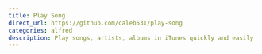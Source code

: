 ```yaml
---
title: Play Song
direct_url: https://github.com/caleb531/play-song
categories: alfred
description: Play songs, artists, albums in iTunes quickly and easily
---
```

